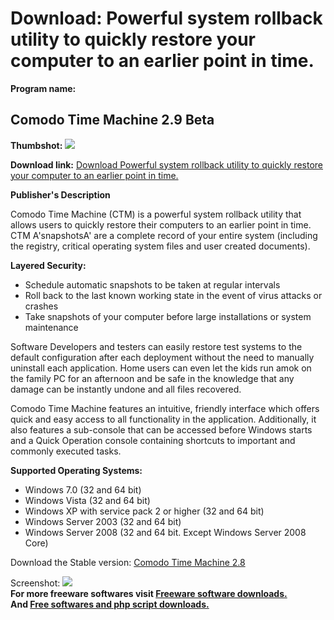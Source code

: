 # Download: Powerful system rollback utility to quickly restore your computer to an earlier point in time.

**Program name:**

## Comodo Time Machine 2.9 Beta

  
**Thumbshot:** ![](http://www.freewarefiles.com/screenshot/comodotimemachn_md.jpg)   
  
**Download link:** [Download Powerful system rollback utility to quickly restore your computer to an earlier point in time.](http://freesoftwares.boysofts.com/Comodo-Time-Machine_program_54374.html)  
  


**Publisher's Description**  
  


Comodo Time Machine (CTM) is a powerful system rollback utility that allows users to quickly restore their computers to an earlier point in time. CTM A'snapshotsA' are a complete record of your entire system (including the registry, critical operating system files and user created documents). 

**Layered Security:**

  * Schedule automatic snapshots to be taken at regular intervals 
  * Roll back to the last known working state in the event of virus attacks or crashes 
  * Take snapshots of your computer before large installations or system maintenance 

Software Developers and testers can easily restore test systems to the default configuration after each deployment without the need to manually uninstall each application. Home users can even let the kids run amok on the family PC for an afternoon and be safe in the knowledge that any damage can be instantly undone and all files recovered.

Comodo Time Machine features an intuitive, friendly interface which offers quick and easy access to all functionality in the application. Additionally, it also features a sub-console that can be accessed before Windows starts and a Quick Operation console containing shortcuts to important and commonly executed tasks.

**Supported Operating Systems:**

  * Windows 7.0 (32 and 64 bit) 
  * Windows Vista (32 and 64 bit) 
  * Windows XP with service pack 2 or higher (32 and 64 bit) 
  * Windows Server 2003 (32 and 64 bit) 
  * Windows Server 2008 (32 and 64 bit. Except Windows Server 2008 Core) 

Download the Stable version: [Comodo Time Machine 2.8](http://eu1.download.comodo.com/ctm/download/setups/client_setup_2.8.155286.178.exe)

  
  
Screenshot: ![](http://www.freewarefiles.com/screenshot/comodotimemachn.jpg)   
**For more freeware softwares visit [Freeware software downloads.](http://freesoftwares.boysofts.com/)**   
**And [Free softwares and php script downloads.](http://www.boysofts.com/)**
